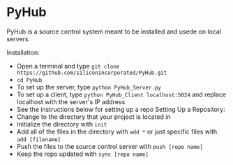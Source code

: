 # PyHub
PyHub is a source control system meant to be installed and usede on local servers.

Installation:
 * Open a terminal and type `git clone https://github.com/siliconincorporated/PyHub.git`
 * `cd PyHub`
 * To set up the server, type `python PyHub_Server.py`
 * To set up a client, type `python PyHub_Client localhost:5024` and replace localhost with the server's IP address
 * See the instructions below for setting up a repo
Setting Up a Repository:
 * Change to the directory that your project is located in
 * Initialize the directory with `init`
 * Add all of the files in the directory with `add *` or just specific files with `add [filename]`
 * Push the files to the source control server with `push [repo name]`
 * Keep the repo updated with `sync [repo name]`
